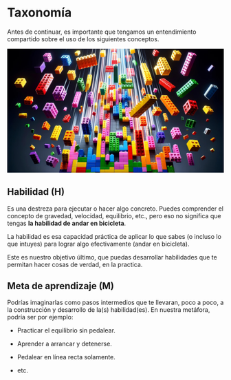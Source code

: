 # Taxonomía

Antes de continuar, es importante que tengamos un entendimiento compartido sobre el uso de los siguientes conceptos. 

<img src="/assets/lego_teris.jpg" title="" alt="" data-align="left">

## Habilidad (H)

Es una destreza para ejecutar o hacer algo concreto. Puedes comprender el concepto de gravedad, velocidad, equilibrio, etc., pero eso no significa que tengas **la habilidad de andar en bicicleta**.

La habilidad es esa capacidad práctica de aplicar lo que sabes (o incluso lo que intuyes) para lograr algo efectivamente (andar en bicicleta).

Este es nuestro objetivo último, que puedas desarrollar habilidades que te permitan hacer cosas de verdad, en la practica.

## Meta de aprendizaje (M)

Podrías imaginarlas como pasos intermedios que te llevaran, poco a poco, a la construcción y desarrollo de la(s) habilidad(es). En nuestra metáfora, podría ser por ejemplo:

- Practicar el equilibrio sin pedalear.

- Aprender a arrancar y detenerse.

- Pedalear en línea recta solamente.

- etc.
